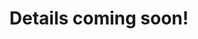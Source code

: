 ---
layout: keynote
inline: false
name: Evelyn Gius
affiliation: Institute of Linguistics and Literary Studies, TU Darmstadt
title: Details coming soon!
img: assets/img/AIUCD25_logo.png
website: https://www.linglit.tu-darmstadt.de/institutlinglit/mitarbeitende/gius/index.en.jsp
---